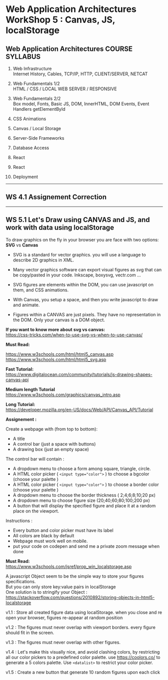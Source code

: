# Web Application Architectures WorkShop 5 : Canvas, JS, localStorage

## Web Application Architectures COURSE SYLLABUS

1. Web Infrastructure  
Internet History, Cables, TCP/IP, HTTP, CLIENT/SERVER, NETCAT

2. Web Fundamentals 1/2  
HTML / CSS / LOCAL WEB SERVER / RESPONSIVE 

3. Web Fundamentals 2/2  
Box model, Fonts, Basic JS, DOM, InnerHTML, DOM Events, Event Handlers
getElementById

4. CSS Animations

5. Canvas / Local Storage

6. Server-Side Frameworks

7. Database Access

8. React

9. React

10. Deployment

***

## WS 4.1 Assignement Correction

***

## WS 5.1 Let's Draw using CANVAS and JS, and work with data using localStorage

To draw graphics on the fly in your browser you are face with two options: **SVG** vs **Canvas**  
- SVG is a standard for vector graphics. you will use a language to describe 2D graphics in XML.
- Many vector graphics software can export visual figures as svg that can be copy/pasted in your code.
Inkscape, boxysvg, vectr.com ...
- SVG figures are elements within the DOM, you can use javascript on them, and CSS animations.

- With Canvas, you setup a space, and then you write javascript to draw and animate.
- Figures within a CANVAS are just pixels. They have no representation in the DOM. Only your canvas is a DOM object.


**If you want to know more about svg vs canvas:**  
https://css-tricks.com/when-to-use-svg-vs-when-to-use-canvas/


**Must Read:**  

https://www.w3schools.com/html/html5_canvas.asp  
https://www.w3schools.com/html/html5_svg.asp



**Fast Tutorial:**  
https://www.digitalocean.com/community/tutorials/js-drawing-shapes-canvas-api

**Medium length Tutorial**  
https://www.w3schools.com/graphics/canvas_intro.asp

**Long Tutorial:**  
https://developer.mozilla.org/en-US/docs/Web/API/Canvas_API/Tutorial


**Assignement :**

Create a webpage with (from top to bottom):  
- A title
- A control bar (just a space with buttons)
- A drawing box (just an empty space)

The control bar will contain : 

- A dropdown menu to choose a form among square, triangle, circle.
- A HTML color picker ( `<input type="color">` ) to choose a bgcolor (choose your palette )
- A HTML color picker ( `<input type="color">` ) to choose a border color (choose your palette )
- A dropdown menu to choose the border thickness ( 2;4;6;8;10;20 px)
- A dropdown menu to choose figure size (20;40;60;80;100;200 px)
- A button that will display the specified figure and place it at a random place on the viewport.


Instructions :  
- Every button and color picker must have its label
- All colors are black by default
- Webpage must work well on mobile.
- put your code on codepen and send me a private zoom message when done



**Must Read:**  
https://www.w3schools.com/jsref/prop_win_localstorage.asp

A javascript Object seem to be the simple way to store your figures specifications.  
But you can only store key:value pairs in localStorage  
One solution is to stringify your Object :  
https://stackoverflow.com/questions/2010892/storing-objects-in-html5-localstorage  



v1.1 : Store all created figure data using localStorage. when you close and re open your browser, figures re-appear at random position

v1.2 : The figures must never overlap with viewport borders. every figure should fit in the screen.  

v1.3 : The figures must never overlap with other figures.   

v1.4 : Let's make this visually nice, and avoid clashing colors, by restricting all our color pickers to a predefined color palette.
use https://coolors.co/ to generate a 5 colors palette. Use `<datalist>` to restrict your color picker.  

v1.5 : Create a new button that generate 10 random figures upon each click

